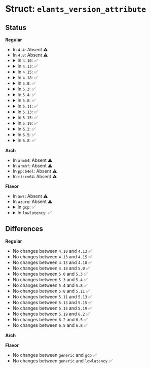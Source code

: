 # Struct: <code>elants_version_attribute</code>

## Status
<b>Regular</b>
<ul>
<li>
In <code>4.4</code>: Absent ⚠️
</li>
<li>
In <code>4.8</code>: Absent ⚠️
</li>
<li>
<details>
<summary>In <code>4.10</code>: ✅</summary>

```c
struct elants_version_attribute {
    struct device_attribute dattr;
    size_t field_offset;
    size_t field_size;
};
```
</details>
</li>
<li>
<details>
<summary>In <code>4.13</code>: ✅</summary>

```c
struct elants_version_attribute {
    struct device_attribute dattr;
    size_t field_offset;
    size_t field_size;
};
```
</details>
</li>
<li>
<details>
<summary>In <code>4.15</code>: ✅</summary>

```c
struct elants_version_attribute {
    struct device_attribute dattr;
    size_t field_offset;
    size_t field_size;
};
```
</details>
</li>
<li>
<details>
<summary>In <code>4.18</code>: ✅</summary>

```c
struct elants_version_attribute {
    struct device_attribute dattr;
    size_t field_offset;
    size_t field_size;
};
```
</details>
</li>
<li>
<details>
<summary>In <code>5.0</code>: ✅</summary>

```c
struct elants_version_attribute {
    struct device_attribute dattr;
    size_t field_offset;
    size_t field_size;
};
```
</details>
</li>
<li>
<details>
<summary>In <code>5.3</code>: ✅</summary>

```c
struct elants_version_attribute {
    struct device_attribute dattr;
    size_t field_offset;
    size_t field_size;
};
```
</details>
</li>
<li>
<details>
<summary>In <code>5.4</code>: ✅</summary>

```c
struct elants_version_attribute {
    struct device_attribute dattr;
    size_t field_offset;
    size_t field_size;
};
```
</details>
</li>
<li>
<details>
<summary>In <code>5.8</code>: ✅</summary>

```c
struct elants_version_attribute {
    struct device_attribute dattr;
    size_t field_offset;
    size_t field_size;
};
```
</details>
</li>
<li>
<details>
<summary>In <code>5.11</code>: ✅</summary>

```c
struct elants_version_attribute {
    struct device_attribute dattr;
    size_t field_offset;
    size_t field_size;
};
```
</details>
</li>
<li>
<details>
<summary>In <code>5.13</code>: ✅</summary>

```c
struct elants_version_attribute {
    struct device_attribute dattr;
    size_t field_offset;
    size_t field_size;
};
```
</details>
</li>
<li>
<details>
<summary>In <code>5.15</code>: ✅</summary>

```c
struct elants_version_attribute {
    struct device_attribute dattr;
    size_t field_offset;
    size_t field_size;
};
```
</details>
</li>
<li>
<details>
<summary>In <code>5.19</code>: ✅</summary>

```c
struct elants_version_attribute {
    struct device_attribute dattr;
    size_t field_offset;
    size_t field_size;
};
```
</details>
</li>
<li>
<details>
<summary>In <code>6.2</code>: ✅</summary>

```c
struct elants_version_attribute {
    struct device_attribute dattr;
    size_t field_offset;
    size_t field_size;
};
```
</details>
</li>
<li>
<details>
<summary>In <code>6.5</code>: ✅</summary>

```c
struct elants_version_attribute {
    struct device_attribute dattr;
    size_t field_offset;
    size_t field_size;
};
```
</details>
</li>
<li>
<details>
<summary>In <code>6.8</code>: ✅</summary>

```c
struct elants_version_attribute {
    struct device_attribute dattr;
    size_t field_offset;
    size_t field_size;
};
```
</details>
</li>
</ul>
<b>Arch</b>
<ul>
<li>
In <code>arm64</code>: Absent ⚠️
</li>
<li>
In <code>armhf</code>: Absent ⚠️
</li>
<li>
In <code>ppc64el</code>: Absent ⚠️
</li>
<li>
In <code>riscv64</code>: Absent ⚠️
</li>
</ul>
<b>Flavor</b>
<ul>
<li>
In <code>aws</code>: Absent ⚠️
</li>
<li>
In <code>azure</code>: Absent ⚠️
</li>
<li>
<details>
<summary>In <code>gcp</code>: ✅</summary>

```c
struct elants_version_attribute {
    struct device_attribute dattr;
    size_t field_offset;
    size_t field_size;
};
```
</details>
</li>
<li>
<details>
<summary>In <code>lowlatency</code>: ✅</summary>

```c
struct elants_version_attribute {
    struct device_attribute dattr;
    size_t field_offset;
    size_t field_size;
};
```
</details>
</li>
</ul>

## Differences
<b>Regular</b>
<ul>
<li>
No changes between <code>4.10</code> and <code>4.13</code> ✅
</li>
<li>
No changes between <code>4.13</code> and <code>4.15</code> ✅
</li>
<li>
No changes between <code>4.15</code> and <code>4.18</code> ✅
</li>
<li>
No changes between <code>4.18</code> and <code>5.0</code> ✅
</li>
<li>
No changes between <code>5.0</code> and <code>5.3</code> ✅
</li>
<li>
No changes between <code>5.3</code> and <code>5.4</code> ✅
</li>
<li>
No changes between <code>5.4</code> and <code>5.8</code> ✅
</li>
<li>
No changes between <code>5.8</code> and <code>5.11</code> ✅
</li>
<li>
No changes between <code>5.11</code> and <code>5.13</code> ✅
</li>
<li>
No changes between <code>5.13</code> and <code>5.15</code> ✅
</li>
<li>
No changes between <code>5.15</code> and <code>5.19</code> ✅
</li>
<li>
No changes between <code>5.19</code> and <code>6.2</code> ✅
</li>
<li>
No changes between <code>6.2</code> and <code>6.5</code> ✅
</li>
<li>
No changes between <code>6.5</code> and <code>6.8</code> ✅
</li>
</ul>
<b>Arch</b>
<ul>
</ul>
<b>Flavor</b>
<ul>
<li>
No changes between <code>generic</code> and <code>gcp</code> ✅
</li>
<li>
No changes between <code>generic</code> and <code>lowlatency</code> ✅
</li>
</ul>
